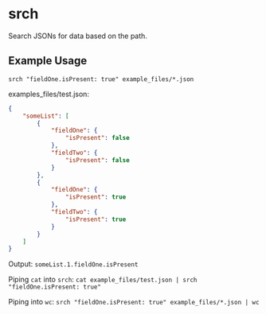 # srch

Search JSONs for data based on the path.

## Example Usage

`srch "fieldOne.isPresent: true" example_files/*.json`

examples_files/test.json:

```json
{
    "someList": [
        {
            "fieldOne": {
                "isPresent": false
            },
            "fieldTwo": {
                "isPresent": false
            }
        },
        {
            "fieldOne": {
                "isPresent": true
            },
            "fieldTwo": {
                "isPresent": true
            }
        }
    ]
}
```
Output: `someList.1.fieldOne.isPresent`

Piping `cat` into `srch`:
`cat example_files/test.json | srch "fieldOne.isPresent: true"`

Piping into `wc`: `srch "fieldOne.isPresent: true" example_files/*.json | wc`
